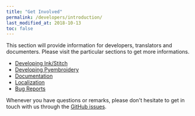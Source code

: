 ```yaml
---
title: "Get Involved"
permalink: /developers/introduction/
last_modified_at: 2018-10-13
toc: false
---
```

This section will provide information for developers, translators and documenters.
Please visit the particular sections to get more informations.

* [Developing Ink/Stitch](/developers/inkstitch/)
* [Developing Pyembroidery](/developers/pyembroidery/)
* [Documentation](/developers/documentation/)
* [Localization](/developers/localize/)
* [Bug Reports](/developers/report-bugs/)

Whenever you have questions or remarks, please don't hesitate to get in touch with us through the [GitHub issues](https://github.com/inkstitch/inkstitch/issues).
